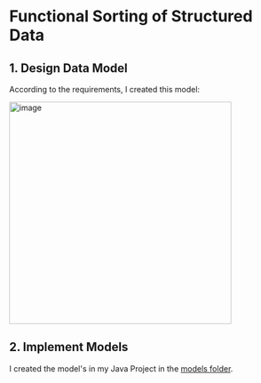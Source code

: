 # Functional Sorting of Structured Data
## 1. Design Data Model
According to the requirements, I created this model:

<img src="https://github.com/user-attachments/assets/8aae9d75-14d3-4186-b9c8-43f6a414431e" alt="image" width="400"/>


## 2. Implement Models
I created the model's in my Java Project in the [models folder](src/main/java/ch/bbw/models).
